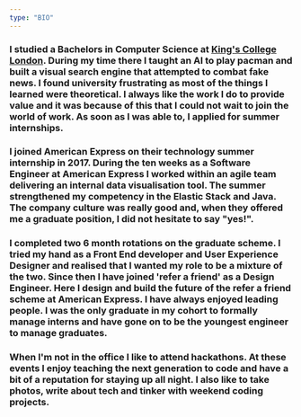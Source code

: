 ```yaml
---
type: "BIO"
---
```



### I studied  a Bachelors in Computer Science at [King's College London](https://www.kcl.ac.uk/). During my time there I taught an AI to play pacman and built a visual search engine that attempted to combat fake news. I found university frustrating as most of the things I learned were theoretical. I always like the work I do to provide value and it was because of this that I could not wait to join the world of work. As soon as I was able to, I applied for summer internships.

### I joined American Express on their technology summer internship in 2017. During the ten weeks as a Software Engineer at American Express I worked within an agile team delivering an internal data visualisation tool. The summer strengthened my competency in the Elastic Stack and Java. The company culture was really good and, when they offered me a graduate position, I did not hesitate to say "yes!".

### I completed two 6 month rotations on the graduate scheme. I tried my hand as a Front End developer and User Experience Designer and realised that I wanted my role to be a mixture of the two. Since then I have joined 'refer a friend' as a Design Engineer. Here I design and build the future of the refer a friend scheme at American Express. I have always enjoyed leading people. I was the only graduate in my cohort to formally manage interns and have gone on to be the youngest engineer to manage graduates. 

###  When I'm not in the office I like to attend hackathons. At these events I enjoy teaching the next generation to code and have a bit of a reputation for staying up all night. I also like to take photos, write about tech and tinker with weekend coding projects.
